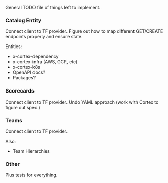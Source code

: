 
General TODO file of things left to implement.

### Catalog Entity

Connect client to TF provider. Figure out how to map different GET/CREATE endpoints properly and ensure state.

Entities:
- x-cortex-dependency
- x-cortex-infra (AWS, GCP, etc)
- x-cortex-k8s
- OpenAPI docs?
- Packages?

### Scorecards

Connect client to TF provider. Undo YAML approach (work with Cortex to figure out spec.)

### Teams

Connect client to TF provider.

Also:
- Team Hierarchies

### Other

Plus tests for everything.
